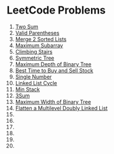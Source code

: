 # LeetCode Problems
1. [Two Sum](leetcode/twosum.md)
1. [Valid Parentheses](leetcode/validParentheses.md)
1. [Merge 2 Sorted Lists](leetcode/mergelists.md)
1. [Maximum Subarray](leetcode/maxSubarray.md)
1. [Climbing Stairs](leetcode/climingStairs.md)
1. [Symmetric Tree](leetcode/symmetricTree.md)
1. [Maximum Depth of Binary Tree](leetcode/maxDepthofBT.md)
1. [Best Time to Buy and Sell Stock](leetcode/buySellStock.md)
1. [Single Number](leetcode/singleNumber.md)
1. [Linked List Cycle](leetcode/linkedListCycle.md)
1. [Min Stack](leetcode/minStack.md)
1. [3Sum](leetcode/3sum.md)
1. [Maximum Width of Binary Tree](leetcode/maximumwidthofBT.md)
1. [Flatten a Multilevel Doubly Linked List](leetcode/flattenDoublyLL.md)
1. [](leetcode/)
1. [](leetcode/)
1. [](leetcode/)
1. [](leetcode/)
1. [](leetcode/)
1. [](leetcode/)
